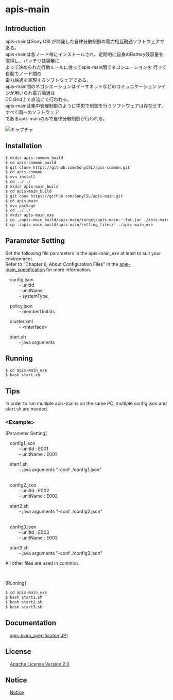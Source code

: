 # apis-main

## Introduction
apis-mainはSony CSLが開発した自律分散制御の電力相互融通ソフトウェアである。    
apis-mainは各ノード毎にインストールされ、定期的に自身のBattery残容量を取得し、バッテリ残容量に  
よって決められた行動ルールに従ってapis-main間でネゴシエーションを  行って自動でノード間の  
電力融通を実現するソフトウェアである。  
apis-main間のネゴシエーションはイーサネットなどのコミュニケーションラインが用いられ電力融通は  
DC Grid上で直流にて行われる。  
apis-mainは集中管理制御のように中央で制御を行うソフトウェアは存在せず、すべて同一のソフトウェア  
であるapis-mainのみで自律分散制御が行われる。  

![キャプチャ](https://user-images.githubusercontent.com/71874910/94899039-87ea0600-04cd-11eb-96a0-afa5466b3742.PNG)

## Installation
```bash
$ mkdir apis-common_build
$ cd apis-common_build
$ git clone https://github.com/SonyCSL/apis-common.git
$ cd apis-common
$ mvn install
$ cd ../../
$ mkdir apis-main_build
$ cd apis-main_build
$ git cone https://github.com/SonyCSL/apis-main.git
$ cd apis-main
$ mvn package
$ cd ../../
$ mkdir apis-main_exe
$ cp ./apis-main_build/apis-main/target/apis-main-*-fat.jar ./apis-main_exe
$ cp ./apis-main_build/apis-main/setting_files/* ./apis-main_exe
```

## Parameter Setting
Set the following file parameters in the apis-main_exe at least to suit your environment.   
Refer to "Chapter 6, About Configuration Files" in the [apis-main_specification](#anchor1) for more information.

&emsp;config.json   
&emsp;&emsp;&emsp;- unitId        
&emsp;&emsp;&emsp;- unitName    
&emsp;&emsp;&emsp;- systemType    

&emsp;policy.json    
&emsp;&emsp;&emsp;- memberUnitIds  

&emsp;cluster.xml  
&emsp;&emsp;&emsp;- \<interface\>  

&emsp;start.sh  
&emsp;&emsp;&emsp;- java arguments


## Running

```bash
$ cd apis-main_exe
$ bash start.sh
```

## Tips
In order to run multiple apis-mains on the same PC, multiple config.json and start.sh are needed.

### \<Example\>

[Parameter Setting]  

&emsp;config1.json     
&emsp;&emsp;&emsp;- unitId     : E001  
&emsp;&emsp;&emsp;- unitName   : E001  

&emsp;start1.sh  
&emsp;&emsp;&emsp;- java arguments "-conf ./config1.json"  
<br />

&emsp;config2.json   
&emsp;&emsp;&emsp;- unitId : E002  
&emsp;&emsp;&emsp;- unitName   : E002  

&emsp;start2.sh  
&emsp;&emsp;&emsp;- java arguments "-conf ./config2.json"  
<br />

&emsp;config3.json    
&emsp;&emsp;&emsp;- unitId : E003  
&emsp;&emsp;&emsp;- unitName   : E003  

&emsp;start3.sh  
&emsp;&emsp;&emsp;- java arguments "-conf ./config3.json"  

All other files are used in common.

<br />

[Running]  
```bash
$ cd apis-main_exe
$ bash start1.sh
$ bash start2.sh
$ bash start3.sh
```
  
<a id="anchor1"></a>
## Documentation
&emsp;[apis-main_specificaton(JP)](https://github.com/oes-github/apis-main/blob/master/doc/jp/apis-main_specification.md)


## License
&emsp;[Apache License Version 2.0](https://github.com/oes-github/apis-main/blob/master/LICENSE)


## Notice
&emsp;[Notice](https://github.com/oes-github/apis-main/blob/master/NOTICE.md)
